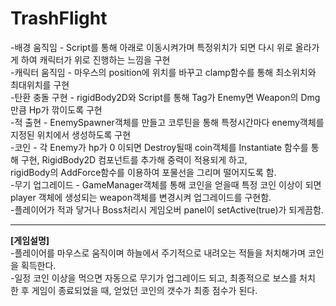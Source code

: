 # TrashFlight

-배경 움직임 - Script를 통해 아래로 이동시켜가며 특정위치가 되면 다시 위로 올라가게 하여 캐릭터가 위로 진행하는 느낌을 구현<br>
-캐릭터 움직임 - 마우스의 position에 위치를 바꾸고 clamp함수를 통해 최소위치와 최대위치를 구현<br>
-탄환 충돌 구현 - rigidBody2D와 Script를 통해 Tag가 Enemy면 Weapon의 Dmg만큼 Hp가 깎이도록 구현<br>
-적 출현 - EnemySpawner객체를 만들고 코루틴을 통해 특정시간마다 enemy객체를 지정된 위치에서 생성하도록 구현<br>
-코인 - 각 Enemy가 hp가 0 이되면 Destroy될때 coin객체를 Instantiate 함수를 통해 구현, RigidBody2D 컴포넌트를 추가해 중력이 적용되게 하고,<br>
rigidBody의 AddForce함수를 이용하여 포물선을 그리며 떨어지도록 함.<br>
-무기 업그레이드 - GameManager객체를 통해 코인을 얻을때 특정 코인 이상이 되면 player 객체에 생성되는 weapon객체를 변경시켜 업그레이드를 구현함.<br>
-플레이어가 적과 닿거나 Boss처리시 게임오버 panel이 setActive(true)가 되게끔함.<br>
<hr/>
<b>[게임설명]</b><br>
-플레이어를 마우스로 움직이며 하늘에서 주기적으로 내려오는 적들을 처치해가며 코인을 획득한다.<br>
-일정 코인 이상을 먹으면 자동으로 무기가 업그레이드 되고, 최종적으로 보스를 처치 한 후 게임이 종료되었을 때, 얻었던 코인의 갯수가 최종 점수가 된다.<br>
